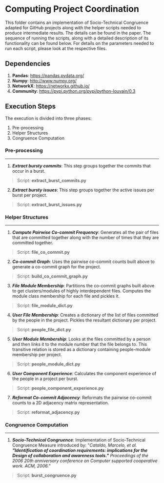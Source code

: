 # Computing Project Coordination

This folder contains an implementation of Socio-Technical Congruence adapted for GitHub projects along with the helper scripts needed to produce intermediate results. The details can be found in the paper. The sequence of running the scripts, along with a detailed description of its functionality can be found below. For details on the parameters needed to run each script, please look at the respective files.

## Dependencies
1. __Pandas__: https://pandas.pydata.org/
2. __Numpy__: http://www.numpy.org/
3. __NetworkX__: https://networkx.github.io/
4. __Community__: https://pypi.python.org/pypi/python-louvain/0.3


## Execution Steps
The execution is divided into three phases:
1. Pre-processing
2. Helper Structures
3. Congruence Computation

### Pre-processing
----
1. __*Extract bursty commits*__: This step groups together the commits that occur in a burst.
> Script: __extract_burst_commits.py__
2. __*Extract bursty issues*__: This step groups together the active issues per burst per project.
> Script: __extract_burst_issues.py__

### Helper Structures
---
1. __*Compute Pairwise Co-commit Frequency*__: Generates all the pair of files that are committed together along with the number of times that they are committed together.
> Script: __file_co_commit.py__
2. __*Co-commit Graph*__: Uses the pairwise co-commit counts built above to generate a co-commit graph for the project.
> Script: __build_co_commit_graph.py__
3. __*File Module Membership*__: Partitions the co-commit graphs built above to get clusters/modules of highly interdependent files. Computes the module class membership for each file and pickles it.
> Script: __file_module_dict.py__
4. __*User File Membership*__: Creates a dictionary of the list of files committed by the people in the project. Pickles the resultant dictionary per project.
> Script: __people_file_dict.py__
5. __*User Module Membership*__: Looks at the files committed by a person and then links it to the module number that the file belongs to. This transitive relation is stored as a dictionary containing people-module membership per project.
> Script: __people_module_dict.py__
6. __*User Component Experience*__: Calculates the component experience of the people in a project per burst.
> Script: __people_component_experience.py__
7. __*Reformat Co-commit Adjacency*__: Reformats the pairwise co-commit counts to a 2D adjacency matrix representation. 
> Script: __reformat_adjacency.py__

### Congruence Computation
---
1. __*Socio-Technical Congruence*__: Implementation of Socio-Technical Congruence Measure introduced by: "_Cataldo, Marcelo, et al. __"Identification of coordination requirements: implications for the Design of collaboration and awareness tools."__ Proceedings of the 2006 20th anniversary conference on Computer supported cooperative work. ACM, 2006._"
> Script: __burst_congruence.py__